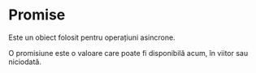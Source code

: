 # Promise

Este un obiect folosit pentru operațiuni asincrone.

O promisiune este o valoare care poate fi disponibilă acum, în viitor sau niciodată.
